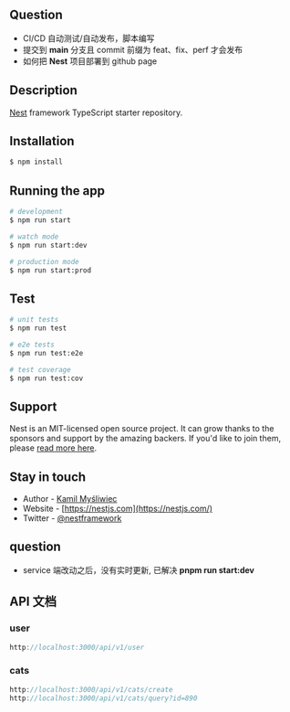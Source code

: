 ## Question

- CI/CD 自动测试/自动发布，脚本编写
- 提交到 **main** 分支且 commit 前缀为 feat、fix、perf 才会发布
- 如何把 **Nest** 项目部署到 github page

## Description

[Nest](https://github.com/nestjs/nest) framework TypeScript starter repository.

## Installation

```bash
$ npm install
```

## Running the app

```bash
# development
$ npm run start

# watch mode
$ npm run start:dev

# production mode
$ npm run start:prod
```

## Test

```bash
# unit tests
$ npm run test

# e2e tests
$ npm run test:e2e

# test coverage
$ npm run test:cov
```

## Support

Nest is an MIT-licensed open source project. It can grow thanks to the sponsors and support by the amazing backers. If you'd like to join them, please [read more here](https://docs.nestjs.com/support).

## Stay in touch

- Author - [Kamil Myśliwiec](https://kamilmysliwiec.com)
- Website - [https://nestjs.com](https://nestjs.com/)
- Twitter - [@nestframework](https://twitter.com/nestframework)

## question

- service 端改动之后，没有实时更新, 已解决 **pnpm run start:dev**

## API 文档

### user

```js
http://localhost:3000/api/v1/user
```

### cats

```js
http://localhost:3000/api/v1/cats/create
http://localhost:3000/api/v1/cats/query?id=890
```
